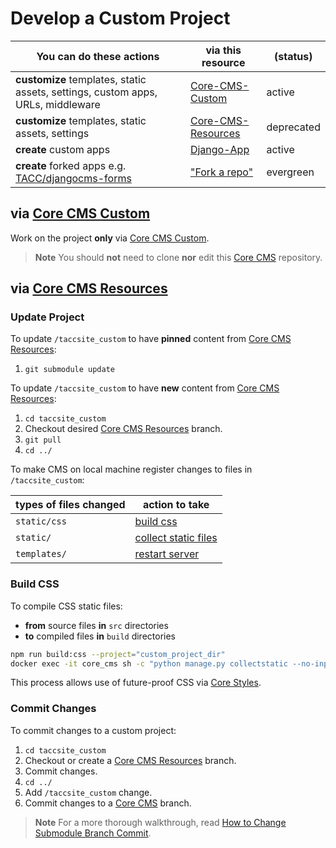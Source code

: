 # Develop a Custom Project

| You can do these actions | via this resource | (status) |
| - | - | - |
| **customize** templates, static assets, settings, custom apps, URLs, middleware | [Core-CMS-Custom](#via-core-cms-custom) | active |
| **customize** templates, static assets, settings | [Core-CMS-Resources](#via-core-cms-resources) | deprecated |
| **create** custom apps | [Django-App](https://github.com/TACC/Django-App) | active |
| **create** forked apps e.g. [TACC/djangocms-forms](https://github.com/TACC/djangocms-forms) | ["Fork a repo"](https://docs.github.com/en/pull-requests/collaborating-with-pull-requests/working-with-forks/fork-a-repo) | evergreen |

## via [Core CMS Custom]

Work on the project **only** via [Core CMS Custom].

> **Note**
> You should **not** need to clone **nor** edit this [Core CMS] repository.

## via [Core CMS Resources]

### Update Project

To update `/taccsite_custom` to have **pinned** content from [Core CMS Resources]:

1. `git submodule update`

To update `/taccsite_custom` to have **new** content from [Core CMS Resources]:

1. `cd taccsite_custom`
2. Checkout desired [Core CMS Resources] branch.
3. `git pull`
4. `cd ../`

To make CMS on local machine register changes to files in `/taccsite_custom`:

| types of files changed | action to take |
| - | - |
| `static/css` | [build css] |
| `static/` | [collect static files] |
| `templates/` | [restart server] |

### Build CSS

To compile CSS static files:

- **from** source files **in** `src` directories
- **to** compiled files **in** `build` directories

```sh
npm run build:css --project="custom_project_dir"
docker exec -it core_cms sh -c "python manage.py collectstatic --no-input"

```

This process allows use of future-proof CSS via [Core Styles].

### Commit Changes

To commit changes to a custom project:

1. `cd taccsite_custom`
2. Checkout or create a [Core CMS Resources] branch.
3. Commit changes.
4. `cd ../`
5. Add `/taccsite_custom` change.
6. Commit changes to a [Core CMS] branch.

> **Note**
> For a more thorough walkthrough, read [How to Change Submodule Branch Commit](https://github.com/TACC/Core-CMS/wiki/How-to-Change-Submodule-Branch-Commit).

<!-- Link Aliases -->

[Core CMS]: https://github.com/TACC/Core-CMS
[Core Styles]: https://github.com/TACC/Core-Styles
[Core CMS Resources]: https://github.com/TACC/Core-CMS-Resources
[Core CMS Custom]: https://github.com/TACC/Core-CMS-Custom

[restart server]: https://github.com/TACC/Core-CMS/wiki/How-to-Restart-the-CMS-Server
[collect static files]: ./develop-project.md#collect-static-files
[build css]: [#build-css]
